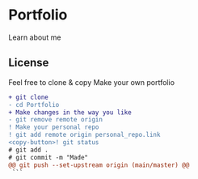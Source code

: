 # Portfolio
Learn about me
## License
Feel free to clone & copy
Make your own portfolio
   ```diff
   + git clone  
   - cd Portfolio
   + Make changes in the way you like
   - git remove remote origin
   ! Make your personal repo
   ! git add remote origin personal_repo.link
   <copy-button>! git status
   # git add .
   # git commit -m "Made"
   @@ git push --set-upstream origin (main/master) @@
    ```
